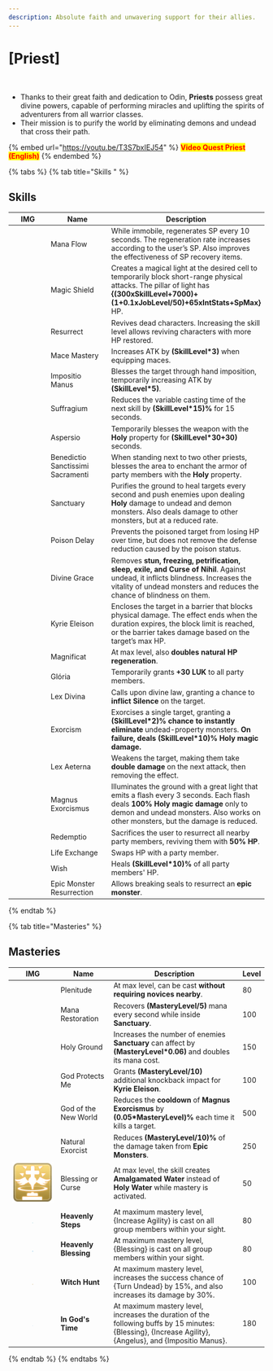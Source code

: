 ```yaml
---
description: Absolute faith and unwavering support for their allies.
---
```


# \[Priest]

<figure><img src="../../.gitbook/assets/700px-1Sacerdote.png" alt=""><figcaption></figcaption></figure>

* Thanks to their great faith and dedication to Odin, **Priests** possess great divine powers, capable of performing miracles and uplifting the spirits of adventurers from all warrior classes.
* Their mission is to purify the world by eliminating demons and undead that cross their path.

{% embed url="https://youtu.be/T3S7bxIEJ54" %}
<mark style="color:red;">**Video Quest Priest (English)**</mark>
{% endembed %}

{% tabs %}
{% tab title="Skills " %}
## **Skills**

<table><thead><tr><th width="84">IMG</th><th width="119">Name</th><th>Description</th></tr></thead><tbody><tr><td><img src="../../.gitbook/assets/9a (1).png" alt=""></td><td>Mana Flow</td><td>While immobile, regenerates SP every 10 seconds. The regeneration rate increases according to the user’s SP. Also improves the effectiveness of SP recovery items.</td></tr><tr><td><img src="../../.gitbook/assets/12a (1).png" alt=""></td><td>Magic Shield</td><td>Creates a magical light at the desired cell to temporarily block short-range physical attacks. The pillar of light has <strong>{(300xSkillLevel+7000)+(1+0.1xJobLevel/50)+65xIntStats+SpMax}</strong> HP.</td></tr><tr><td><img src="../../.gitbook/assets/54a.png" alt=""></td><td>Resurrect</td><td>Revives dead characters. Increasing the skill level allows reviving characters with more HP restored.</td></tr><tr><td><img src="../../.gitbook/assets/65a.png" alt=""></td><td>Mace Mastery</td><td>Increases ATK by <strong>(SkillLevel*3)</strong> when equipping maces.</td></tr><tr><td><img src="../../.gitbook/assets/66a.png" alt=""></td><td>Impositio Manus</td><td>Blesses the target through hand imposition, temporarily increasing ATK by <strong>(SkillLevel*5)</strong>.</td></tr><tr><td><img src="../../.gitbook/assets/67a.png" alt=""></td><td>Suffragium</td><td>Reduces the variable casting time of the next skill by <strong>(SkillLevel*15)%</strong> for 15 seconds.</td></tr><tr><td><img src="../../.gitbook/assets/68a.png" alt=""></td><td>Aspersio</td><td>Temporarily blesses the weapon with the <strong>Holy</strong> property for <strong>(SkillLevel*30+30)</strong> seconds.</td></tr><tr><td><img src="../../.gitbook/assets/69a.png" alt=""></td><td>Benedictio Sanctissimi Sacramenti</td><td>When standing next to two other priests, blesses the area to enchant the armor of party members with the <strong>Holy</strong> property.</td></tr><tr><td><img src="../../.gitbook/assets/70a.png" alt=""></td><td>Sanctuary</td><td>Purifies the ground to heal targets every second and push enemies upon dealing <strong>Holy</strong> damage to undead and demon monsters. Also deals damage to other monsters, but at a reduced rate.</td></tr><tr><td><img src="../../.gitbook/assets/71a.png" alt=""></td><td>Poison Delay</td><td>Prevents the poisoned target from losing HP over time, but does not remove the defense reduction caused by the poison status.</td></tr><tr><td><img src="../../.gitbook/assets/72a.png" alt=""></td><td>Divine Grace</td><td>Removes <strong>stun, freezing, petrification, sleep, exile, and Curse of Nihil</strong>. Against undead, it inflicts blindness. Increases the vitality of undead monsters and reduces the chance of blindness on them.</td></tr><tr><td><img src="../../.gitbook/assets/73a.png" alt=""></td><td>Kyrie Eleison</td><td>Encloses the target in a barrier that blocks physical damage. The effect ends when the duration expires, the block limit is reached, or the barrier takes damage based on the target’s max HP.</td></tr><tr><td><img src="../../.gitbook/assets/74a.png" alt=""></td><td>Magnificat</td><td>At max level, also <strong>doubles natural HP regeneration</strong>.</td></tr><tr><td><img src="../../.gitbook/assets/75a.png" alt=""></td><td>Glória</td><td>Temporarily grants <strong>+30 LUK</strong> to all party members.</td></tr><tr><td><img src="../../.gitbook/assets/76a.png" alt=""></td><td>Lex Divina</td><td>Calls upon divine law, granting a chance to <strong>inflict Silence</strong> on the target.</td></tr><tr><td><img src="../../.gitbook/assets/77a.png" alt=""></td><td>Exorcism</td><td>Exorcises a single target, granting a <strong>(SkillLevel*2)% chance to instantly eliminate</strong> undead-property monsters. <strong>On failure, deals (SkillLevel*10)% Holy magic damage.</strong></td></tr><tr><td><img src="../../.gitbook/assets/78a.png" alt=""></td><td>Lex Aeterna</td><td>Weakens the target, making them take <strong>double damage</strong> on the next attack, then removing the effect.</td></tr><tr><td><img src="../../.gitbook/assets/79a.png" alt=""></td><td>Magnus Exorcismus</td><td>Illuminates the ground with a great light that emits a flash every 3 seconds. Each flash deals <strong>100% Holy magic damage</strong> only to demon and undead monsters. Also works on other monsters, but the damage is reduced.</td></tr><tr><td><img src="../../.gitbook/assets/1014a.png" alt=""></td><td>Redemptio</td><td>Sacrifices the user to resurrect all nearby party members, reviving them with <strong>50% HP</strong>.</td></tr><tr><td><img src="../../.gitbook/assets/777aa.png" alt=""></td><td>Life Exchange</td><td>Swaps HP with a party member.</td></tr><tr><td><img src="../../.gitbook/assets/778a.png" alt=""></td><td>Wish</td><td>Heals <strong>(SkillLevel*10)%</strong> of all party members' HP.</td></tr><tr><td><img src="../../.gitbook/assets/779a.png" alt=""></td><td>Epic Monster Resurrection</td><td>Allows breaking seals to resurrect an <strong>epic monster</strong>.</td></tr></tbody></table>
{% endtab %}

{% tab title="Masteries" %}
## Masteries

<table><thead><tr><th width="84">IMG</th><th width="118">Name</th><th width="388">Description</th><th>Level</th></tr></thead><tbody><tr><td><img src="../../.gitbook/assets/69a.png" alt=""></td><td>Plenitude</td><td>At max level, can be cast <strong>without requiring novices nearby</strong>.</td><td>80</td></tr><tr><td><img src="../../.gitbook/assets/70a.png" alt=""></td><td>Mana Restoration</td><td>Recovers <strong>(MasteryLevel/5)</strong> mana every second while inside <strong>Sanctuary</strong>.</td><td>100</td></tr><tr><td><img src="../../.gitbook/assets/70a.png" alt=""></td><td>Holy Ground</td><td>Increases the number of enemies <strong>Sanctuary</strong> can affect by <strong>(MasteryLevel*0.06)</strong> and doubles its mana cost.</td><td>150</td></tr><tr><td><img src="../../.gitbook/assets/73a.png" alt=""></td><td>God Protects Me</td><td>Grants <strong>(MasteryLevel/10)</strong> additional knockback impact for <strong>Kyrie Eleison</strong>.</td><td>100</td></tr><tr><td><img src="../../.gitbook/assets/79a.png" alt=""></td><td>God of the New World</td><td>Reduces the <strong>cooldown</strong> of <strong>Magnus Exorcismus</strong> by <strong>(0.05*MasteryLevel)%</strong> each time it kills a target.</td><td>500</td></tr><tr><td><img src="../../.gitbook/assets/779a.png" alt=""></td><td>Natural Exorcist</td><td>Reduces <strong>(MasteryLevel/10)%</strong> of the damage taken from <strong>Epic Monsters</strong>.</td><td>250</td></tr><tr><td><img src="../../.gitbook/assets/image (26).png" alt="" data-size="original"></td><td>Blessing or Curse</td><td>At max level, the skill creates <strong>Amalgamated Water</strong> instead of <strong>Holy Water</strong> while mastery is activated.</td><td>50</td></tr><tr><td><div><figure><img src="../../.gitbook/assets/image (27).png" alt=""><figcaption></figcaption></figure></div></td><td><strong>Heavenly Steps</strong><br></td><td>At maximum mastery level, {Increase Agility} is cast on all group members within your sight.</td><td>80</td></tr><tr><td><div><figure><img src="../../.gitbook/assets/image (28).png" alt=""><figcaption></figcaption></figure></div></td><td><strong>Heavenly Blessing</strong><br></td><td>At maximum mastery level, {Blessing} is cast on all group members within your sight.</td><td>80</td></tr><tr><td><div><figure><img src="../../.gitbook/assets/image (29).png" alt=""><figcaption></figcaption></figure></div></td><td><strong>Witch Hunt</strong><br></td><td>At maximum mastery level, increases the success chance of {Turn Undead} by 15%, and also increases its damage by 30%.</td><td>100</td></tr><tr><td><div><figure><img src="../../.gitbook/assets/image (30).png" alt=""><figcaption></figcaption></figure></div></td><td><strong>In God's Time</strong><br></td><td>At maximum mastery level, increases the duration of the following buffs by 15 minutes: {Blessing}, {Increase Agility}, {Angelus}, and {Impositio Manus}.</td><td>180</td></tr></tbody></table>
{% endtab %}
{% endtabs %}
